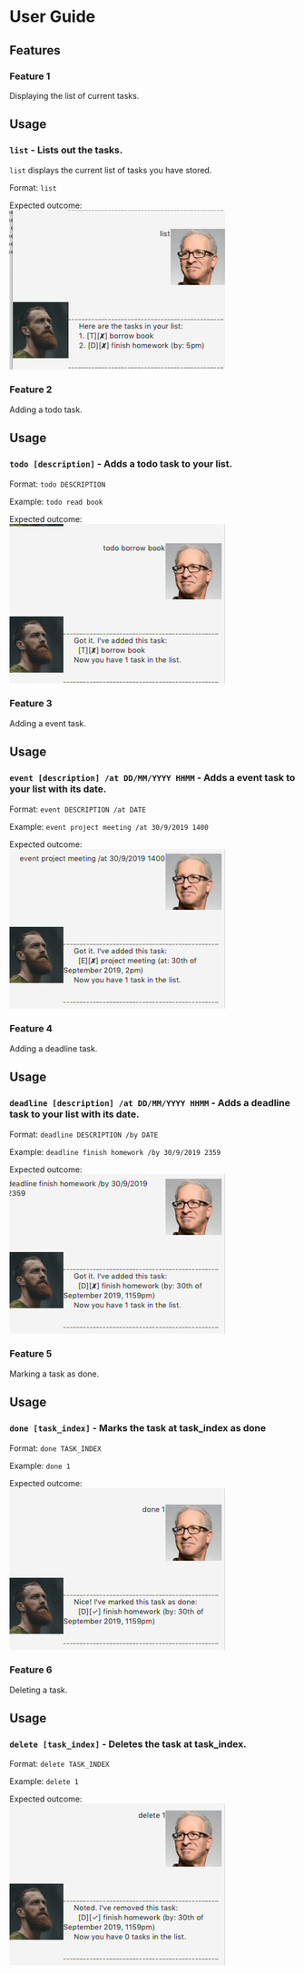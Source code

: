 # User Guide

## Features 

### Feature 1 
Displaying the list of current tasks.

## Usage

### `list` - Lists out the tasks.

`list` displays the current list of tasks you have stored.

Format: 
`list`

Expected outcome:
![List](list.png)

### Feature 2
Adding a todo task.

## Usage

### `todo [description]` - Adds a todo task to your list.

Format: 
`todo DESCRIPTION`

Example: 
`todo read book`

Expected outcome:
![Adding todo task](todo.png)

### Feature 3
Adding a event task.

## Usage

### `event [description] /at DD/MM/YYYY HHMM` - Adds a event task to your list with its date.

Format: 
`event DESCRIPTION /at DATE`

Example: 
`event project meeting /at 30/9/2019 1400`

Expected outcome:
![Adding event task](event.png)

### Feature 4
Adding a deadline task.

## Usage

### `deadline [description] /at DD/MM/YYYY HHMM` - Adds a deadline task to your list with its date.

Format: 
`deadline DESCRIPTION /by DATE`

Example: 
`deadline finish homework /by 30/9/2019 2359`

Expected outcome:
![Adding deadline task](deadline.png)

### Feature 5
Marking a task as done.

## Usage

### `done [task_index]` - Marks the task at task_index as done

Format: 
`done TASK_INDEX`

Example: 
`done 1`

Expected outcome:
![mark task 1 as done](done.png)

### Feature 6
Deleting a task.

## Usage

### `delete [task_index]` - Deletes the task at task_index.

Format: 
`delete TASK_INDEX`

Example: 
`delete 1`

Expected outcome:
![delete task 1](delete.png)
